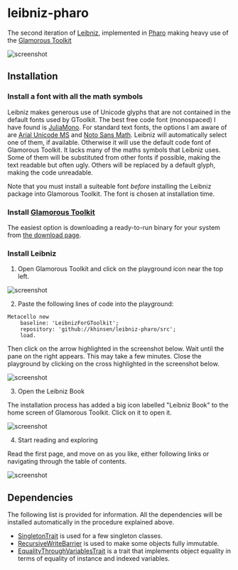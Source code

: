 # leibniz-pharo

The second iteration of [Leibniz](http://github.com/khinsen/leibniz), implemented in [Pharo](http://www.pharo.org/) making heavy use of the [Glamorous Toolkit](https://gtoolkit.com/)

![screenshot](./screenshot.png)


## Installation

### Install a font with all the math symbols

Leibniz makes generous use of Unicode glyphs that are not contained in the default fonts used by GToolkit. The best free code font (monospaced) I have found is [JuliaMono](https://juliamono.netlify.app/). For standard text fonts, the options I am aware of are [Arial Unicode MS](https://docs.microsoft.com/en-us/typography/font-list/arial-unicode-ms) and [Noto Sans Math](https://github.com/google/fonts/tree/main/ofl/notosansmath). Leibniz will automatically select one of them, if available. Otherwise it will use the default code font of Glamorous Toolkit. It lacks many of the maths symbols that Leibniz uses. Some of them will be substituted from other fonts if possible, making the text readable but often ugly. Others will be replaced by a default glyph, making the code unreadable.

Note that you must install a suiteable font *before* installing the Leibniz package into Glamorous Toolkit. The font is chosen at installation time.

### Install [Glamorous Toolkit](https://gtoolkit.com/)

The easiest option is downloading a ready-to-run binary for your system from [the download page](https://gtoolkit.com/download).

### Install Leibniz

1. Open Glamorous Toolkit and click on the playground icon near the top left.

![screenshot](./leibniz-installation-1.png)

2. Paste the following lines of code into the playground:
```
Metacello new
    baseline: 'LeibnizForGToolkit';
    repository: 'github://khinsen/leibniz-pharo/src';
    load.
```
Then click on the arrow highlighted in the screenshot below. Wait until the pane on the right appears. This may take a few minutes. Close the playground 
by clicking on the cross highlighted in the screenshot below.

![screenshot](./leibniz-installation-2.png)

3. Open the Leibniz Book

The installation process has added a big icon labelled "Leibniz Book" to the home screen of Glamorous Toolkit. Click on it to open it.

![screenshot](./leibniz-installation-3.png)

4. Start reading and exploring

Read the first page, and move on as you like, either following links or navigating through the table of contents.

![screenshot](./leibniz-installation-4.png)



## Dependencies

The following list is provided for information. All the dependencies will be installed automatically in the procedure explained above.

- [SingletonTrait](https://github.com/khinsen/singletontrait) is used for a few singleton classes.
- [RecursiveWriteBarrier](https://github.com//khinsen/RecursiveWriteBarrier) is used to make some objects fully immutable.
- [EqualityThroughVariablesTrait](https://github.com/khinsen/EqualityThroughVariablesTrait) is a trait that implements object equality in terms of equality of instance and indexed variables.
